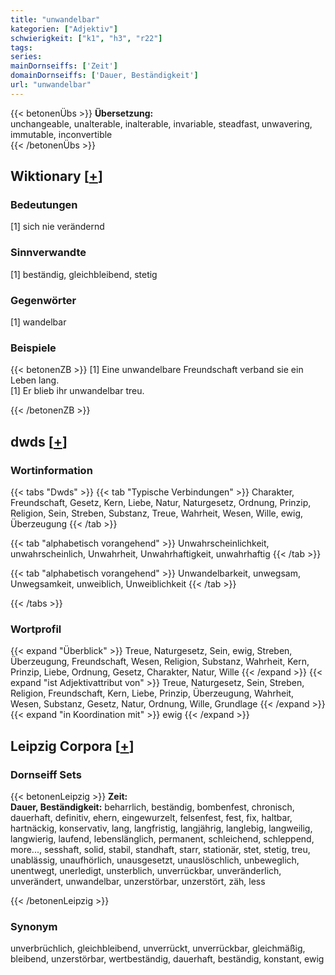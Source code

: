 ```yaml
---
title: "unwandelbar"
kategorien: ["Adjektiv"]
schwierigkeit: ["k1", "h3", "r22"]
tags:
series:
mainDornseiffs: ['Zeit']
domainDornseiffs: ['Dauer, Beständigkeit']
url: "unwandelbar"
---
```


{{< betonenÜbs >}}
**Übersetzung:**  
unchangeable, unalterable, inalterable, invariable, steadfast, unwavering, immutable, inconvertible  
{{< /betonenÜbs >}}

## Wiktionary [[+](https://de.wiktionary.org/wiki/unwandelbar)]

### Bedeutungen
[1] sich nie verändernd  

### Sinnverwandte
[1] beständig, gleichbleibend, stetig  

### Gegenwörter
[1] wandelbar  

### Beispiele
{{< betonenZB >}}
[1] Eine unwandelbare Freundschaft verband sie ein Leben lang.  
[1] Er blieb ihr unwandelbar treu.  

{{< /betonenZB >}}


## dwds [[+](https://www.dwds.de/wb/unwandelbar)]

### Wortinformation
{{< tabs "Dwds" >}}
{{< tab "Typische Verbindungen" >}}
Charakter, Freundschaft, Gesetz, Kern, Liebe, Natur, Naturgesetz, Ordnung, Prinzip, Religion, Sein, Streben, Substanz, Treue, Wahrheit, Wesen, Wille, ewig, Überzeugung
{{< /tab >}}

{{< tab "alphabetisch vorangehend" >}}
Unwahrscheinlichkeit, unwahrscheinlich, Unwahrheit, Unwahrhaftigkeit, unwahrhaftig
{{< /tab >}}

{{< tab "alphabetisch vorangehend" >}}
Unwandelbarkeit, unwegsam, Unwegsamkeit, unweiblich, Unweiblichkeit
{{< /tab >}}

{{< /tabs >}}

### Wortprofil
{{< expand "Überblick" >}} Treue, Naturgesetz, Sein, ewig, Streben, Überzeugung, Freundschaft, Wesen, Religion, Substanz, Wahrheit, Kern, Prinzip, Liebe, Ordnung, Gesetz, Charakter, Natur, Wille {{< /expand >}}
{{< expand "ist Adjektivattribut von" >}} Treue, Naturgesetz, Sein, Streben, Religion, Freundschaft, Kern, Liebe, Prinzip, Überzeugung, Wahrheit, Wesen, Substanz, Gesetz, Natur, Ordnung, Wille, Grundlage {{< /expand >}}
{{< expand "in Koordination mit" >}} ewig {{< /expand >}}

## Leipzig Corpora [[+](https://corpora.uni-leipzig.de/en/res?word=unwandelbar&corpusId=deu_newscrawl-public_2018)]

### Dornseiff Sets
{{< betonenLeipzig >}}
**Zeit:**  
**Dauer, Beständigkeit:** beharrlich, beständig, bombenfest, chronisch, dauerhaft, definitiv, ehern, eingewurzelt, felsenfest, fest, fix, haltbar, hartnäckig, konservativ, lang, langfristig, langjährig, langlebig, langweilig, langwierig, laufend, lebenslänglich, permanent, schleichend, schleppend, more..., sesshaft, solid, stabil, standhaft, starr, stationär, stet, stetig, treu, unablässig, unaufhörlich, unausgesetzt, unauslöschlich, unbeweglich, unentwegt, unerledigt, unsterblich, unverrückbar, unveränderlich, unverändert, unwandelbar, unzerstörbar, unzerstört, zäh, less  

{{< /betonenLeipzig >}}

### Synonym
unverbrüchlich, gleichbleibend, unverrückt, unverrückbar, gleichmäßig, bleibend, unzerstörbar, wertbeständig, dauerhaft, beständig, konstant, ewig

